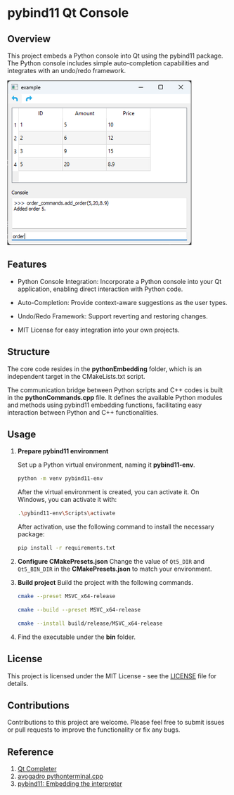 # pybind11 Qt Console

## Overview

This project embeds a Python console into Qt using the pybind11 package. The Python console includes simple auto-completion capabilities and integrates with an undo/redo framework.

![](./asset/image.png)

## Features

* Python Console Integration: Incorporate a Python console into your Qt application, enabling direct interaction with Python code.

* Auto-Completion: Provide context-aware suggestions as the user types.

* Undo/Redo Framework: Support reverting and restoring changes.

* MIT License for easy integration into your own projects.

## Structure

The core code resides in the **pythonEmbedding** folder, which is an independent target in the CMakeLists.txt script.

The communication bridge between Python scripts and C++ codes is built in the **pythonCommands.cpp** file. It defines the available Python modules and methods using pybind11 embedding functions, facilitating easy interaction between Python and C++ functionalities.

## Usage
1. **Prepare pybind11 environment**

    Set up a Python virtual environment, naming it **pybind11-env**.
    ```bash
    python -m venv pybind11-env
    ```
    After the virtual environment is created, you can activate it. On Windows, you can activate it with:
    ```bash
    .\pybind11-env\Scripts\activate
    ```
    After activation, use the following command to install the necessary package:
    ```bash
    pip install -r requirements.txt
    ```

2. **Configure CMakePresets.json**
    Change the value of `Qt5_DIR` and `Qt5_BIN_DIR` in the **CMakePresets.json** to match your environment.

3. **Build project**
    Build the project with the following commands.
    ```bash
    cmake --preset MSVC_x64-release
    ```
    ```bash
    cmake --build --preset MSVC_x64-release
    ``` 

    ```bash
    cmake --install build/release/MSVC_x64-release
    ``` 
4. Find the executable under the **bin** folder.

## License
This project is licensed under the MIT License - see the [LICENSE](https://opensource.org/license/mit/) file for details.

## Contributions
Contributions to this project are welcome. Please feel free to submit issues or pull requests to improve the functionality or fix any bugs.

## Reference
1. [Qt Completer](https://doc.qt.io/qt-5/qtwidgets-tools-customcompleter-example.html)
1. [avogadro pythonterminal.cpp](https://github.com/cryos/avogadro/blob/master/libavogadro/src/extensions/pythonterminal.cpp)
1. [pybind11: Embedding the interpreter](https://pybind11.readthedocs.io/en/latest/advanced/embedding.html)
